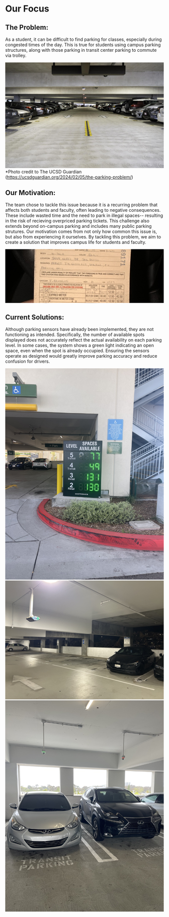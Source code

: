 # Our Focus

## The Problem:

As a student, it can be difficult to find parking for classes, especially during congested times of the day. This is true for students using campus parking structures, along with those parking in transit center parking to commute via trolley.


![Image of full parking structure](source/parking_structure.jpg)
*Photo credit to The UCSD Guardian (https://ucsdguardian.org/2024/02/05/the-parking-problem/)





## Our Motivation:

The team chose to tackle this issue because it is a recurring problem that affects both students and faculty, often leading to negative consequences. These include wasted time and the need to park in illegal spaces-- resulting in the risk of recieving overpriced parking tickets. This challenge also extends beyond on-campus parking and includes many public parking strutures. Our motivation comes from not only how common this issue is, but also from experiencing it ourselves. By tackling this problem, we aim to create a solution that improves campus life for students and faculty.

![Image of parking ticket](source/ParkingTicket.jpg)

## Current Solutions:

Although parking sensors have already been implemented, they are not functioning as intended. Specifically, the number of available spots displayed does not accurately reflect the actual availability on each parking level. In some cases, the system shows a green light indicating an open space, even when the spot is already occupied. Ensuring the sensors operate as designed would greatly improve parking accuracy and reduce confusion for drivers.


![Image of full parking MTS](source/MTS_Parking.jpg)
![Image of full parking MTS](source/MTS_Parking_1.jpg)
![Image of full parking MTS](source/IMG_0844.jpg)

